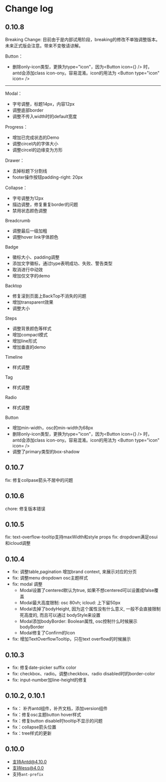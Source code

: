 # Change log

## 0.10.8

Breaking Change: 目前由于是内部试用阶段，breaking的修改不单独调整版本。未来正式版会注意。带来不变敬请谅解。

Button：
- 删除only-icon类型，更换为type="icon"，因为<Button icon={<Xxxx/>} /> 时，antd会添加class icon-ony。容易混淆。icon的用法为 <Button type="icon" icon=<Xxxx> />

------

Modal：
- 字号调整，标题14px，内容12px
- 调整底部border
- 调整不传入width时的default宽度

Progress：
- 增加已完成状态的Demo
- 调整circel内的字体大小
- 调整circel的边缘变为方形

Drawer：
- 去掉标题下分割线
- footer操作按钮padding-right: 20px

Collapse：
- 字号调整为12px
- 描边调整，修复重复border的问题
- 禁用状态颜色调整

Breadcrumb
- 调整最后一级加粗
- 调整hover link字体颜色

Badge
- 徽标大小、padding调整
- 添加文字徽标，通过type表明成功、失败、警告类型
- 取消进行中动效
- 增加仅文字的demo

Backtop
- 修复滚到页面上BackTop不消失的问题
- 增加transparent效果
- 调整大小

Steps
- 调整背景颜色等样式
- 增加compact模式
- 增加line形式
- 增加垂直的demo

Timeline
- 样式调整

Tag
- 样式调整

Radio
- 样式调整

Button
- 增加min-width，osc的min-width为68px
- 删除only-icon类型，更换为type="icon"，因为<Button icon={<Xxxx/>} /> 时，antd会添加class icon-ony。容易混淆。icon的用法为 <Button type="icon" icon=<Xxxx> />
- 调整了primary类型的box-shadow

## 0.10.7

fix: 修复collpase箭头不居中的问题
## 0.10.6

chore: 修复版本错误
## 0.10.5

fix: text-overflow-tooltip支持maxWidth和style props
fix: dropdown满足osui和icloud调整

## 0.10.4

- fix: 调整table,pagination 增加brand context, 来展示对应的分页
- fix: 调整menu dropdown osc主题样式
- fix: modal 调整
    - Modal设置了centered默认为true, 如果不想centered可以设置成false覆盖
    - Modal最大高度限制: osc 80vh; icloud: 上下留50px
    - Modal去掉了bodyHeight, 因为这个属性没有什么意义, 一般不会直接限制死高度的, 而且可以通过 bodyStyle来设置
    - Modal添加bodyBorder: Boolean属性, osc控制什么时候展示bodyBorder
    - Modal修复了Confirm的Icon
- fix: 增加TextOverflowTooltip，只在text overflow的时候展示


## 0.10.3

- fix: 修复date-picker suffix color
- fix: checkbox、radio。调整checkbox、radio disabled时的border-color
- fix: input-number加line-height的修复

## 0.10.2, 0.10.1

- fix： 补齐antd组件，补齐文档，添加version组件
- fix：修复osc主题button hover样式
- fix：修复button disable时tooltip不显示的问题
- fix：collapse箭头位置
- fix：tree样式的更新

## 0.10.0

- 支持Antd@4.10.0
- 支持less@4.0.0
- 支持`ant-prefix`